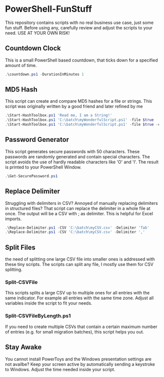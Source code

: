 # PowerShell-FunStuff
This repository contains scripts with no real business use case, just some fun stuff. 
Before using any, carefully review and adjust the scripts to your need. 
USE AT YOUR OWN RISK!

## Countdown Clock
This is a small PowerShell based countdown, that ticks down for a specified amount of time.
```powershell
.\countdown.ps1 -DurationInMinutes 1
``` 

## MD5 Hash
This script can create and compare MD5 hashes for a file or strings. This script was originally written by a good friend and later refined by me
```powershell
.\Start-HashToolbox.ps1 'Read me, I am a String!'
.\Start-HashToolbox.ps1 'C:\batch\myWonderfulScript.ps1' -file $true
.\Start-HashToolbox.ps1 'C:\batch\myWonderfulScript.ps1' -file $true -compareHash 'FA-0E-D3-31-8E-24-57-0D-09-25-AE-F6-5F-A1-60-82'
```
## Password Generator
This script generates secure passwords with 50 characters. These passwords are randomly generated and contain special characters. The script avoids the use of hardly readable characters like 'O' and 'l'. The result is printed to your PowerShell Window.
```powershell
.\Get-SecurePassword.ps1
```

## Replace Delimiter
Struggling with delimiters in CSV? Annoyed of manually replacing delimiters in structured files? That script can replace the delimiter in a whole file at once. The output will be a CSV with ; as delimiter. This is helpful for Excel imports.
```powershell
.\Replace-Delimiter.ps1 -CSV 'C:\batch\myCSV.csv' -Delimiter 'Tab'
.\Replace-Delimiter.ps1 -CSV 'C:\batch\myCSV.csv' -Delimiter ','
```

## Split Files
the need of splitting one large CSV file into smaller ones is addressed with these tiny scripts. The scripts can split any file, I mostly use them for CSV splitting.
### Split-CSVFile
This scripts splits a large CSV up to multiple ones for all entries with the same indicator. For example all entries with the same time zone. 
Adjust all variables inside the script to fit your needs.
### Split-CSVFileByLength.ps1
If you need to create multiple CSVs that contain a certain maximum number of entries (e.g. for small migration batches), this script helps you out.

## Stay Awake
You cannot install PowerToys and the Windows presentation settings are not availbe? Keep your screen active by automatically sending a keystroke to Windows. Adjust the time needed inside your script.

